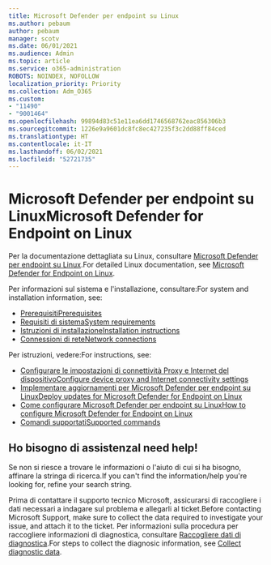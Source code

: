 ```yaml
---
title: Microsoft Defender per endpoint su Linux
ms.author: pebaum
author: pebaum
manager: scotv
ms.date: 06/01/2021
ms.audience: Admin
ms.topic: article
ms.service: o365-administration
ROBOTS: NOINDEX, NOFOLLOW
localization_priority: Priority
ms.collection: Adm_O365
ms.custom:
- "11490"
- "9001464"
ms.openlocfilehash: 99894d83c51e11ea6dd1746568762eac856306b3
ms.sourcegitcommit: 1226e9a9601dc8fc8ec427235f3c2dd88ff84ced
ms.translationtype: HT
ms.contentlocale: it-IT
ms.lasthandoff: 06/02/2021
ms.locfileid: "52721735"
---
```

# <a name="microsoft-defender-for-endpoint-on-linux"></a><span data-ttu-id="99c10-102">Microsoft Defender per endpoint su Linux</span><span class="sxs-lookup"><span data-stu-id="99c10-102">Microsoft Defender for Endpoint on Linux</span></span>

<span data-ttu-id="99c10-103">Per la documentazione dettagliata su Linux, consultare [Microsoft Defender per endpoint su Linux](/microsoft-365/security/defender-endpoint/microsoft-defender-endpoint-linux).</span><span class="sxs-lookup"><span data-stu-id="99c10-103">For detailed Linux documentation, see [Microsoft Defender for Endpoint on Linux](/microsoft-365/security/defender-endpoint/microsoft-defender-endpoint-linux).</span></span>

<span data-ttu-id="99c10-104">Per informazioni sul sistema e l'installazione, consultare:</span><span class="sxs-lookup"><span data-stu-id="99c10-104">For system and installation information, see:</span></span>

- [<span data-ttu-id="99c10-105">Prerequisiti</span><span class="sxs-lookup"><span data-stu-id="99c10-105">Prerequisites</span></span>](/microsoft-365/security/defender-endpoint/microsoft-defender-endpoint-linux#prerequisites)
- [<span data-ttu-id="99c10-106">Requisiti di sistema</span><span class="sxs-lookup"><span data-stu-id="99c10-106">System requirements</span></span>](/microsoft-365/security/defender-endpoint/microsoft-defender-endpoint-linux#system-requirements)
- [<span data-ttu-id="99c10-107">Istruzioni di installazione</span><span class="sxs-lookup"><span data-stu-id="99c10-107">Installation instructions</span></span>](/microsoft-365/security/defender-endpoint/microsoft-defender-endpoint-linux#installation-instructions)
- [<span data-ttu-id="99c10-108">Connessioni di rete</span><span class="sxs-lookup"><span data-stu-id="99c10-108">Network connections</span></span>](/microsoft-365/security/defender-endpoint/microsoft-defender-endpoint-linux#network-connections)

<span data-ttu-id="99c10-109">Per istruzioni, vedere:</span><span class="sxs-lookup"><span data-stu-id="99c10-109">For instructions, see:</span></span>

- [<span data-ttu-id="99c10-110">Configurare le impostazioni di connettività Proxy e Internet del dispositivo</span><span class="sxs-lookup"><span data-stu-id="99c10-110">Configure device proxy and Internet connectivity settings</span></span>](/microsoft-365/security/defender-endpoint/configure-proxy-internet#enable-access-to-microsoft-defender-atp-service-urls-in-the-proxy-server)
- [<span data-ttu-id="99c10-111">Implementare aggiornamenti per Microsoft Defender per endpoint su Linux</span><span class="sxs-lookup"><span data-stu-id="99c10-111">Deploy updates for Microsoft Defender for Endpoint on Linux</span></span>](/microsoft-365/security/defender-endpoint/linux-updates)
- [<span data-ttu-id="99c10-112">Come configurare Microsoft Defender per endpoint su Linux</span><span class="sxs-lookup"><span data-stu-id="99c10-112">How to configure Microsoft Defender for Endpoint on Linux</span></span>](/microsoft-365/security/defender-endpoint/microsoft-defender-endpoint-linux#how-to-configure-microsoft-defender-for-endpoint-on-linux)
- [<span data-ttu-id="99c10-113">Comandi supportati</span><span class="sxs-lookup"><span data-stu-id="99c10-113">Supported commands</span></span>](/microsoft-365/security/defender-endpoint/linux-resources#supported-commands)

## <a name="i-need-help"></a><span data-ttu-id="99c10-114">Ho bisogno di assistenza</span><span class="sxs-lookup"><span data-stu-id="99c10-114">I need help!</span></span>

<span data-ttu-id="99c10-115">Se non si riesce a trovare le informazioni o l'aiuto di cui si ha bisogno, affinare la stringa di ricerca.</span><span class="sxs-lookup"><span data-stu-id="99c10-115">If you can't find the information/help you're looking for, refine your search string.</span></span>

<span data-ttu-id="99c10-116">Prima di contattare il supporto tecnico Microsoft, assicurarsi di raccogliere i dati necessari a indagare sul problema e allegarli al ticket.</span><span class="sxs-lookup"><span data-stu-id="99c10-116">Before contacting Microsoft Support, make sure to collect the data required to investigate your issue, and attach it to the ticket.</span></span> <span data-ttu-id="99c10-117">Per informazioni sulla procedura per raccogliere informazioni di diagnostica, consultare [Raccogliere dati di diagnostica](/microsoft-365/security/defender-endpoint/linux-resources#collect-diagnostic-information).</span><span class="sxs-lookup"><span data-stu-id="99c10-117">For steps to collect the diagnosic information, see [Collect diagnostic data](/microsoft-365/security/defender-endpoint/linux-resources#collect-diagnostic-information).</span></span>